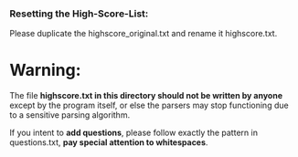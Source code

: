 ### Resetting the High-Score-List:

Please duplicate the highscore_original.txt and rename it highscore.txt.

# Warning:

The file **highscore.txt in this directory should not be written by anyone** 
except by the program itself, or else the parsers may stop functioning due 
to a sensitive parsing algorithm. 

If you intent to **add questions**, please follow exactly the pattern in 
questions.txt, **pay special attention to whitespaces**. 